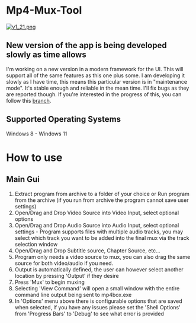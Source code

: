 # Mp4-Mux-Tool # 
[![v1_21.png](https://thumbs2.imgbox.com/f7/c7/HoqzbyR2_t.png)](https://images2.imgbox.com/f7/c7/HoqzbyR2_o.png)

## New version of the app is being developed slowly as time allows ##
I'm working on a new version in a modern framework for the UI. This will support all of the same features as this one plus some. 
I am developing it slowly as I have time, this means this particular version is in "maintenance mode". It's stable enough and 
reliable in the mean time. I'll fix bugs as they are reported though. If you're interested in the progress of this, you can follow
this [branch](https://github.com/jlw4049/MP4-Mux-Tool/tree/qt-re-work).

## Supported Operating Systems ##
Windows 8 - Windows 11

# How to use #
## Main Gui ##
1. Extract program from archive to a folder of your choice or Run program from the archive (if you run from archive the 
program cannot save user settings)
2. Open/Drag and Drop Video Source into Video Input, select optional options
3. Open/Drag and Drop Audio Source into Audio Input, select optional settings - Program supports files with multiple 
audio tracks, you may select which track you want to be added into the final mux via the track selection window
4. Open/Drag and Drop Subtitle source, Chapter Source, etc...
5. Program only needs a video source to mux, you can also drag the same source for both video/audio if you need.
6. Output is automatically defined, the user can however select another location by pressing 'Output' if they desire
7. Press 'Mux' to begin muxing
8. Selecting 'View Command' will open a small window with the entire command line output being sent to mp4box.exe
9. In 'Options' menu above there is configurable options that are saved when selected, if you have any issues please set 
the 'Shell Options' from 'Progress Bars' to 'Debug' to see what error is provided 
